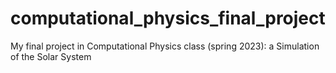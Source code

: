 # computational_physics_final_project
My final project in Computational Physics class (spring 2023): a Simulation of the Solar System
